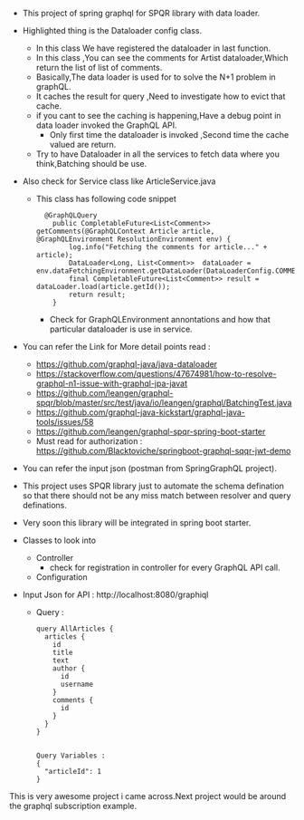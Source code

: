 * This project of spring graphql for SPQR library with data loader.
* Highlighted thing is the Dataloader config class.
    * In this class We have registered the dataloader in last function.
    * In this class ,You can see the comments for Artist dataloader,Which return the list of list of comments.
    * Basically,The data loader is used for to solve the N+1 problem in graphQL.
    * It caches the result for query ,Need to investigate how to evict that cache.
    * if you cant to see the caching is happening,Have a debug point in data loader invoked the GraphQL API.
        * Only first time the dataloader is invoked ,Second time the cache valued are return.
    * Try to have Dataloader in all the services to fetch data where you think,Batching should be use.    
* Also check for Service class like ArticleService.java
    * This class has   following code snippet
         ```
           @GraphQLQuery
             public CompletableFuture<List<Comment>> getComments(@GraphQLContext Article article, @GraphQLEnvironment ResolutionEnvironment env) {
                 log.info("Fetching the comments for article..." + article);
                 DataLoader<Long, List<Comment>>  dataLoader = env.dataFetchingEnvironment.getDataLoader(DataLoaderConfig.COMMENT_FOR_ARTICLE_DATA_LOADER);
                 final CompletableFuture<List<Comment>> result = dataLoader.load(article.getId());
                 return result;
             }
         ```
      * Check for GraphQLEnvironment annontations and how that particular dataloader is use in service.
* You can refer the Link for More detail points read :
    * https://github.com/graphql-java/java-dataloader 
    * https://stackoverflow.com/questions/47674981/how-to-resolve-graphql-n1-issue-with-graphql-jpa-javat
    * https://github.com/leangen/graphql-spqr/blob/master/src/test/java/io/leangen/graphql/BatchingTest.java
    * https://github.com/graphql-java-kickstart/graphql-java-tools/issues/58
    * https://github.com/leangen/graphql-spqr-spring-boot-starter
    * Must read for authorization : https://github.com/Blacktoviche/springboot-graphql-sqqr-jwt-demo
    
* You can refer the input json (postman from SpringGraphQL project).
* This project uses SPQR library just to automate the schema defination so that there should not be any miss match between resolver and query definations.
* Very soon this library will be integrated in spring boot starter.
* Classes to look into
    * Controller
      * check for registration in controller for every GraphQL API call.
    * Configuration
* Input Json for API : http://localhost:8080/graphiql
    * Query :
       ```
       query AllArticles {
         articles {
           id
           title
           text
           author {
             id
             username
           }
           comments {
             id
           }
         }
       }
      
      
      Query Variables :
       {
         "articleId": 1
       }
       
This is very awesome project i came across.Next project would be around the graphql subscription example.
